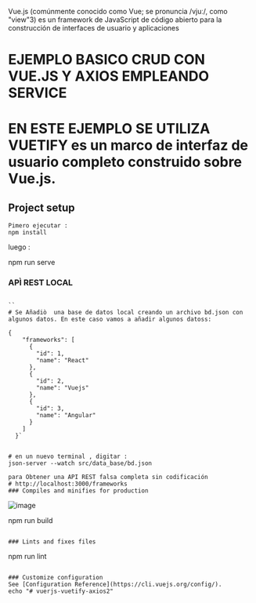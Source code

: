 Vue.js (comúnmente conocido como Vue; se pronuncia /vjuː/, como "view"3​) es un framework de JavaScript de código abierto para la construcción de interfaces de usuario y aplicaciones 

# EJEMPLO BASICO CRUD CON VUE.JS Y AXIOS EMPLEANDO SERVICE

# EN ESTE EJEMPLO SE UTILIZA VUETIFY es un marco de interfaz de usuario completo construido sobre Vue.js. 
## Project setup
```
Pimero ejecutar :
npm install
```
luego :

npm run serve

### APÌ REST LOCAL
```

``
# Se Añadiò  una base de datos local creando un archivo bd.json con algunos datos. En este caso vamos a añadir algunos datoss:

{
    "frameworks": [
      {
        "id": 1,
        "name": "React"
      },
      {
        "id": 2,
        "name": "Vuejs"
      },
      {
        "id": 3,
        "name": "Angular"
      }
    ]
  }`
  
  
# en un nuevo terminal , digitar :
json-server --watch src/data_base/bd.json

para Obtener una API REST falsa completa sin codificación 
# http://localhost:3000/frameworks
### Compiles and minifies for production
```

![image](https://user-images.githubusercontent.com/15172436/149638363-1a90681b-c22f-4e63-8a2d-967ca1199dfc.png)

npm run build
```

### Lints and fixes files
```
npm run lint
```

### Customize configuration
See [Configuration Reference](https://cli.vuejs.org/config/).
echo "# vuerjs-vuetify-axios2" 
